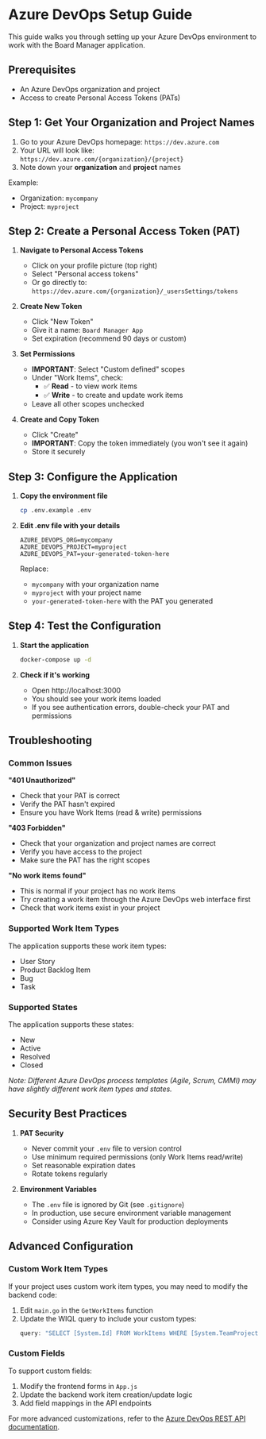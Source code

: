 # Azure DevOps Setup Guide

This guide walks you through setting up your Azure DevOps environment to work with the Board Manager application.

## Prerequisites

- An Azure DevOps organization and project
- Access to create Personal Access Tokens (PATs)

## Step 1: Get Your Organization and Project Names

1. Go to your Azure DevOps homepage: `https://dev.azure.com`
2. Your URL will look like: `https://dev.azure.com/{organization}/{project}`
3. Note down your **organization** and **project** names

Example:
- Organization: `mycompany`
- Project: `myproject`

## Step 2: Create a Personal Access Token (PAT)

1. **Navigate to Personal Access Tokens**
   - Click on your profile picture (top right)
   - Select "Personal access tokens"
   - Or go directly to: `https://dev.azure.com/{organization}/_usersSettings/tokens`

2. **Create New Token**
   - Click "New Token"
   - Give it a name: `Board Manager App`
   - Set expiration (recommend 90 days or custom)

3. **Set Permissions**
   - **IMPORTANT**: Select "Custom defined" scopes
   - Under "Work Items", check:
     - ✅ **Read** - to view work items
     - ✅ **Write** - to create and update work items
   - Leave all other scopes unchecked

4. **Create and Copy Token**
   - Click "Create"
   - **IMPORTANT**: Copy the token immediately (you won't see it again)
   - Store it securely

## Step 3: Configure the Application

1. **Copy the environment file**
   ```bash
   cp .env.example .env
   ```

2. **Edit .env file with your details**
   ```
   AZURE_DEVOPS_ORG=mycompany
   AZURE_DEVOPS_PROJECT=myproject
   AZURE_DEVOPS_PAT=your-generated-token-here
   ```

   Replace:
   - `mycompany` with your organization name
   - `myproject` with your project name  
   - `your-generated-token-here` with the PAT you generated

## Step 4: Test the Configuration

1. **Start the application**
   ```bash
   docker-compose up -d
   ```

2. **Check if it's working**
   - Open http://localhost:3000
   - You should see your work items loaded
   - If you see authentication errors, double-check your PAT and permissions

## Troubleshooting

### Common Issues

**"401 Unauthorized"**
- Check that your PAT is correct
- Verify the PAT hasn't expired
- Ensure you have Work Items (read & write) permissions

**"403 Forbidden"**
- Check that your organization and project names are correct
- Verify you have access to the project
- Make sure the PAT has the right scopes

**"No work items found"**
- This is normal if your project has no work items
- Try creating a work item through the Azure DevOps web interface first
- Check that work items exist in your project

### Supported Work Item Types

The application supports these work item types:
- User Story
- Product Backlog Item  
- Bug
- Task

### Supported States

The application supports these states:
- New
- Active
- Resolved
- Closed

*Note: Different Azure DevOps process templates (Agile, Scrum, CMMI) may have slightly different work item types and states.*

## Security Best Practices

1. **PAT Security**
   - Never commit your `.env` file to version control
   - Use minimum required permissions (only Work Items read/write)
   - Set reasonable expiration dates
   - Rotate tokens regularly

2. **Environment Variables**
   - The `.env` file is ignored by Git (see `.gitignore`)
   - In production, use secure environment variable management
   - Consider using Azure Key Vault for production deployments

## Advanced Configuration

### Custom Work Item Types

If your project uses custom work item types, you may need to modify the backend code:

1. Edit `main.go` in the `GetWorkItems` function
2. Update the WIQL query to include your custom types:
   ```go
   query: "SELECT [System.Id] FROM WorkItems WHERE [System.TeamProject] = '%s' AND [System.WorkItemType] IN ('Your Custom Type', 'Another Type')"
   ```

### Custom Fields

To support custom fields:

1. Modify the frontend forms in `App.js`
2. Update the backend work item creation/update logic
3. Add field mappings in the API endpoints

For more advanced customizations, refer to the [Azure DevOps REST API documentation](https://docs.microsoft.com/en-us/rest/api/azure/devops/wit/work-items).

